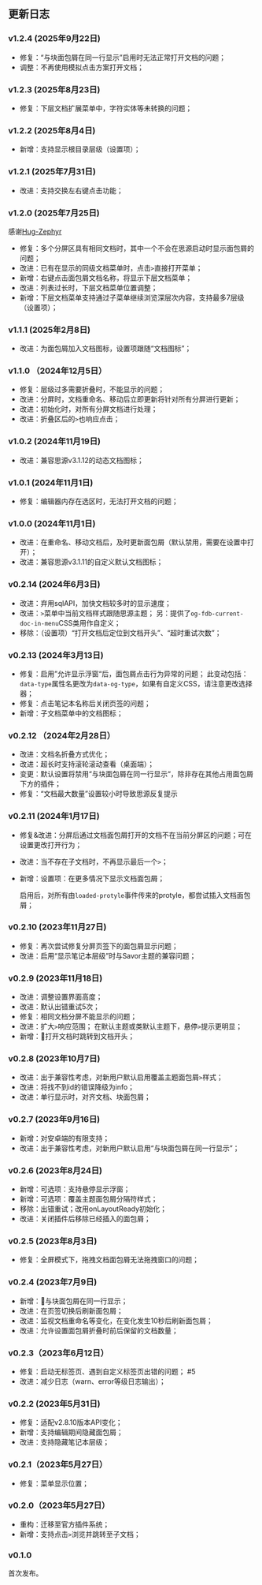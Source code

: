 ## 更新日志

### v1.2.4 (2025年9月22日)

- 修复：“与块面包屑在同一行显示”启用时无法正常打开文档的问题；
- 调整：不再使用模拟点击方案打开文档；

### v1.2.3 (2025年8月23日)

- 修复：下层文档扩展菜单中，字符实体等未转换的问题；

### v1.2.2 (2025年8月4日)

- 新增：支持显示根目录层级（设置项）；

### v1.2.1 (2025年7月31日)

- 改进：支持交换左右键点击功能；

### v1.2.0 (2025年7月25日)

感谢[Hug-Zephyr](https://github.com/Hug-Zephyr/HZ-syplugin-fakeDocBreadcrumb)

- 修复：多个分屏区具有相同文档时，其中一个不会在思源启动时显示面包屑的问题；
- 改进：已有在显示的同级文档菜单时，点击`>`直接打开菜单；
- 新增：右键点击面包屑文档名称，将显示下层文档菜单；
- 改进：列表过长时，下层文档菜单位置调整；
- 新增：下层文档菜单支持通过子菜单继续浏览深层次内容，支持最多7层级（设置项）；

### v1.1.1 (2025年2月8日)

- 改进：为面包屑加入文档图标，设置项跟随“文档图标”；

### v1.1.0 （2024年12月5日）

- 修复：层级过多需要折叠时，不能显示的问题；
- 改进：分屏时，文档重命名、移动后立即更新将针对所有分屏进行更新；
- 改进：初始化时，对所有分屏文档进行处理；
- 改进：折叠区后的`>`也响应点击；

### v1.0.2 (2024年11月19日)

- 改进：兼容思源v3.1.12的动态文档图标；

### v1.0.1 (2024年11月1日)
- 修复：编辑器内存在选区时，无法打开文档的问题；

### v1.0.0 (2024年11月1日)
- 改进：在重命名、移动文档后，及时更新面包屑（默认禁用，需要在设置中打开）；
- 改进：兼容思源v3.1.11的自定义默认文档图标；

### v0.2.14 (2024年6月3日)
- 改进：弃用sqlAPI，加快文档较多时的显示速度；
- 改进：`>`菜单中当前文档样式跟随思源主题；
  另：提供了`og-fdb-current-doc-in-menu`CSS类用作自定义；
- 移除：（设置项）“打开文档后定位到文档开头”、“超时重试次数”；

### v0.2.13 (2024年3月13日)
- 修复：启用”允许显示浮窗“后，面包屑点击行为异常的问题；
  此变动包括：`data-type`属性名更改为`data-og-type`，如果有自定义CSS，请注意更改选择器；
- 修复：点击笔记本名称后关闭页签的问题；
- 新增：子文档菜单中的文档图标；

### v0.2.12 （2024年2月28日）
- 改进：文档名折叠方式优化；
- 改进：超长时支持滚轮滚动查看（桌面端）；
- 变更：默认设置将禁用“与块面包屑在同一行显示“，除非存在其他占用面包屑下方的插件；
- 修复：“文档最大数量”设置较小时导致思源反复提示

### v0.2.11 (2024年1月17日)
- 修复&改进：分屏后通过文档面包屑打开的文档不在当前分屏区的问题；可在设置更改打开行为；
- 改进：当不存在子文档时，不再显示最后一个`>`；
- 新增：设置项：在更多情况下显示文档面包屑；
  
  启用后，对所有由`loaded-protyle`事件传来的protyle，都尝试插入文档面包屑；

### v0.2.10 (2023年11月27日)
- 修复：再次尝试修复分屏页签下的面包屑显示问题；
- 改进：启用“显示笔记本层级”时与Savor主题的兼容问题；

### v0.2.9 (2023年11月18日)
- 改进：调整设置界面高度；
- 改进：默认出错重试5次；
- 修复：相同文档分屏不能显示的问题；
- 改进：扩大`>`响应范围；
       在默认主题或类默认主题下，悬停`>`提示更明显；
- 新增：🧪打开文档时跳转到文档开头；

### v0.2.8 (2023年10月7日)
- 改进：出于兼容性考虑，对新用户默认启用覆盖主题面包屑`>`样式；
- 改进：将找不到id的错误降级为info；
- 改进：单行显示时，对齐文档、块面包屑；

### v0.2.7 (2023年9月16日)

- 新增：对安卓端的有限支持；
- 改进：出于兼容性考虑，对新用户默认启用“与块面包屑在同一行显示”；

### v0.2.6 (2023年8月24日)

- 新增：可选项：支持悬停显示浮窗；
- 新增：可选项：覆盖主题面包屑分隔符样式；
- 移除：出错重试；改用onLayoutReady初始化；
- 改进：关闭插件后移除已经插入的面包屑；

### v0.2.5 (2023年8月3日)
- 修复：全屏模式下，拖拽文档面包屑无法拖拽窗口的问题；

### v0.2.4 (2023年7月9日)
- 新增：🧪与块面包屑在同一行显示；
- 改进：在页签切换后刷新面包屑；
- 改进：监视文档重命名等变化，在变化发生10秒后刷新面包屑；
- 改进：允许设置面包屑折叠时前后保留的文档数量；

### v0.2.3（2023年6月12日）

- 修复：启动无标签页、遇到自定义标签页出错的问题； #5
- 改进：减少日志（warn、error等级日志输出）；

### v0.2.2 (2023年5月31日)

- 修复：适配v2.8.10版本API变化；
- 新增：支持编辑期间隐藏面包屑；
- 改进：支持隐藏笔记本层级；

### v0.2.1（2023年5月27日）

- 修复：菜单显示位置；

### v0.2.0（2023年5月27日）

- 重构：迁移至官方插件系统；
- 新增：支持点击`>`浏览并跳转至子文档；

### v0.1.0

首次发布。